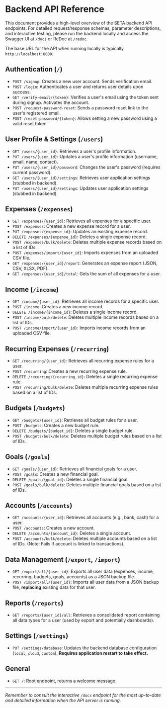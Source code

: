 # Backend API Reference

This document provides a high-level overview of the SETA backend API endpoints. For detailed request/response schemas, parameter descriptions, and interactive testing, please run the backend locally and access the Swagger UI at `/docs` or ReDoc at `/redoc`.

The base URL for the API when running locally is typically `http://localhost:8000`.

## Authentication (`/`)

*   `POST /signup`: Creates a new user account. Sends verification email.
*   `POST /login`: Authenticates a user and returns user details upon success.
*   `GET /verify-email/{token}`: Verifies a user's email using the token sent during signup. Activates the account.
*   `POST /request-password-reset`: Sends a password reset link to the user's registered email.
*   `POST /reset-password/{token}`: Allows setting a new password using a valid reset token.

## User Profile & Settings (`/users`)

*   `GET /users/{user_id}`: Retrieves a user's profile information.
*   `PUT /users/{user_id}`: Updates a user's profile information (username, email, name, contact).
*   `PUT /users/{user_id}/password`: Changes the user's password (requires current password).
*   `GET /users/{user_id}/settings`: Retrieves user application settings (stubbed in backend).
*   `PUT /users/{user_id}/settings`: Updates user application settings (stubbed in backend).

## Expenses (`/expenses`)

*   `GET /expenses/{user_id}`: Retrieves all expenses for a specific user.
*   `POST /expenses`: Creates a new expense record for a user.
*   `PUT /expenses/{expense_id}`: Updates an existing expense record.
*   `DELETE /expenses/{expense_id}`: Deletes a single expense record.
*   `POST /expenses/bulk/delete`: Deletes multiple expense records based on a list of IDs.
*   `POST /expenses/import/{user_id}`: Imports expenses from an uploaded CSV file.
*   `GET /expenses/{user_id}/report`: Generates an expense report (JSON, CSV, XLSX, PDF).
*   `GET /expenses/{user_id}/total`: Gets the sum of all expenses for a user.

## Income (`/income`)

*   `GET /income/{user_id}`: Retrieves all income records for a specific user.
*   `POST /income`: Creates a new income record.
*   `DELETE /income/{income_id}`: Deletes a single income record.
*   `POST /income/bulk/delete`: Deletes multiple income records based on a list of IDs.
*   `POST /income/import/{user_id}`: Imports income records from an uploaded CSV file.

## Recurring Expenses (`/recurring`)

*   `GET /recurring/{user_id}`: Retrieves all recurring expense rules for a user.
*   `POST /recurring`: Creates a new recurring expense rule.
*   `DELETE /recurring/{recurring_id}`: Deletes a single recurring expense rule.
*   `POST /recurring/bulk/delete`: Deletes multiple recurring expense rules based on a list of IDs.

## Budgets (`/budgets`)

*   `GET /budgets/{user_id}`: Retrieves all budget rules for a user.
*   `POST /budgets`: Creates a new budget rule.
*   `DELETE /budgets/{budget_id}`: Deletes a single budget rule.
*   `POST /budgets/bulk/delete`: Deletes multiple budget rules based on a list of IDs.

## Goals (`/goals`)

*   `GET /goals/{user_id}`: Retrieves all financial goals for a user.
*   `POST /goals`: Creates a new financial goal.
*   `DELETE /goals/{goal_id}`: Deletes a single financial goal.
*   `POST /goals/bulk/delete`: Deletes multiple financial goals based on a list of IDs.

## Accounts (`/accounts`)

*   `GET /accounts/{user_id}`: Retrieves all accounts (e.g., bank, cash) for a user.
*   `POST /accounts`: Creates a new account.
*   `DELETE /accounts/{account_id}`: Deletes a single account.
*   `POST /accounts/bulk/delete`: Deletes multiple accounts based on a list of IDs. (Note: Fails if account is linked to transactions).

## Data Management (`/export`, `/import`)

*   `GET /export/all/{user_id}`: Exports all user data (expenses, income, recurring, budgets, goals, accounts) as a JSON backup file.
*   `POST /import/all/{user_id}`: Imports all user data from a JSON backup file, **replacing** existing data for that user.

## Reports (`/reports`)

*   `GET /reports/{user_id}/all`: Retrieves a consolidated report containing all data types for a user (used by export and potentially dashboards).

## Settings (`/settings`)

*   `PUT /settings/database`: Updates the backend database configuration (`local`, `cloud`, `custom`). **Requires application restart to take effect.**

## General

*   `GET /`: Root endpoint, returns a welcome message.

---

*Remember to consult the interactive `/docs` endpoint for the most up-to-date and detailed information when the API server is running.*

